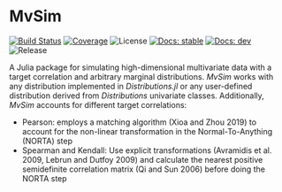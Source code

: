 # MvSim

[![Build Status](https://travis-ci.com/adknudson/MvSim.jl.svg?branch=master)](https://travis-ci.com/adknudson/MvSim.jl)
[![Coverage](https://codecov.io/gh/adknudson/MvSim.jl/branch/master/graph/badge.svg)](https://codecov.io/gh/adknudson/MvSim.jl)
![License](https://img.shields.io/github/license/adknudson/MvSim.jl)
[![Docs: stable](https://img.shields.io/badge/docs-stable-blue.svg)](https://adknudson.github.io/MvSim.jl//stable)
[![Docs: dev](https://img.shields.io/badge/docs-dev-blue.svg)](https://adknudson.github.io/MvSim.jl//dev)
![Release](https://img.shields.io/github/v/tag/adknudson/MvSim.jl?label=release&sort=semver)

A Julia package for simulating high-dimensional multivariate data with a target correlation and arbitrary marginal distributions. *MvSim* works with any distribution implemented in *Distributions.jl* or any user-defined distribution derived from *Distributions* univariate classes. Additionally, *MvSim* accounts for different target correlations:

- Pearson: employs a matching algorithm (Xioa and Zhou 2019) to account for the non-linear transformation in the Normal-To-Anything (NORTA) step
- Spearman and Kendall: Use explicit transformations (Avramidis et al. 2009, Lebrun and Dutfoy 2009) and calculate the nearest positive semidefinite correlation matrix (Qi and Sun 2006) before doing the NORTA step
